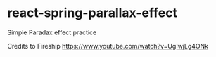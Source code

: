 # react-spring-parallax-effect

Simple Paradax effect practice 

Credits to Fireship https://www.youtube.com/watch?v=UgIwjLg4ONk
